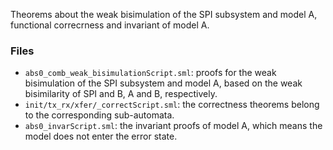 Theorems about the weak bisimulation of the SPI subsystem and model A, functional correcrness and invariant of model A.


### Files
- `abs0_comb_weak_bisimulationScript.sml`: proofs for the weak bisimulation of the SPI subsystem and model A, based on the weak bisimilarity of SPI and B, A and B, respectively.
- `init/tx_rx/xfer/_correctScript.sml`: the correctness theorems belong to the corresponding sub-automata.
- `abs0_invarScript.sml`: the invariant proofs of model A, which means the model does not enter the error state.
